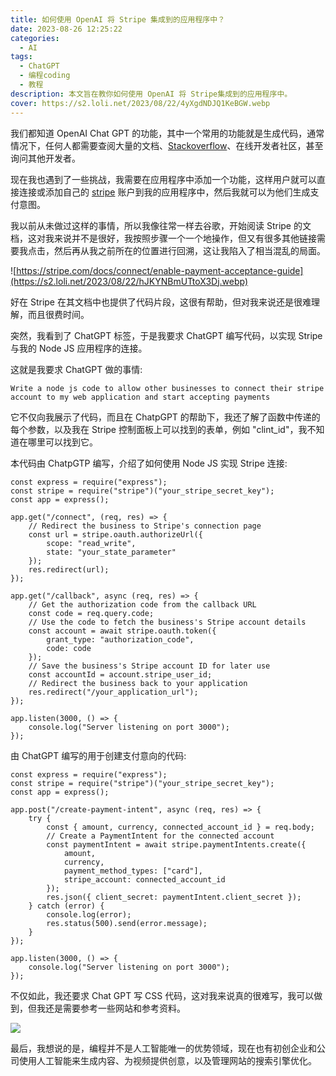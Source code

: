 ```yaml
---
title: 如何使用 OpenAI 将 Stripe 集成到的应用程序中？
date: 2023-08-26 12:25:22
categories:
  - AI
tags:
  - ChatGPT
  - 编程coding
  - 教程
description: 本文旨在教你如何使用 OpenAI 将 Stripe集成到的应用程序中。
cover: https://s2.loli.net/2023/08/22/4yXgdNDJQ1KeBGW.webp
---
```


我们都知道 OpenAI Chat GPT 的功能，其中一个常用的功能就是生成代码，通常情况下，任何人都需要查阅大量的文档、[Stackoverflow](https://stackoverflow.com/)、在线开发者社区，甚至询问其他开发者。

现在我也遇到了一些挑战，我需要在应用程序中添加一个功能，这样用户就可以直接连接或添加自己的 [stripe](https://stripe.com/en-gb-us) 账户到我的应用程序中，然后我就可以为他们生成支付意图。

我以前从未做过这样的事情，所以我像往常一样去谷歌，开始阅读 Stripe 的文档，这对我来说并不是很好，我按照步骤一个一个地操作，但又有很多其他链接需要我点击，然后再从我之前所在的位置进行回溯，这让我陷入了相当混乱的局面。

![https://stripe.com/docs/connect/enable-payment-acceptance-guide](https://s2.loli.net/2023/08/22/hJKYNBmUTtoX3Dj.webp)

好在 Stripe 在其文档中也提供了代码片段，这很有帮助，但对我来说还是很难理解，而且很费时间。

突然，我看到了 ChatGPT 标签，于是我要求 ChatGPT 编写代码，以实现 Stripe 与我的 Node JS 应用程序的连接。

这就是我要求 ChatGPT 做的事情:

```
Write a node js code to allow other businesses to connect their stripe account to my web application and start accepting payments
```

它不仅向我展示了代码，而且在 ChatpGPT 的帮助下，我还了解了函数中传递的每个参数，以及我在 Stripe 控制面板上可以找到的表单，例如 "clint_id"，我不知道在哪里可以找到它。

本代码由 ChatpGTP 编写，介绍了如何使用 Node JS 实现 Stripe 连接:

```
const express = require("express");
const stripe = require("stripe")("your_stripe_secret_key");
const app = express();

app.get("/connect", (req, res) => {
    // Redirect the business to Stripe's connection page
    const url = stripe.oauth.authorizeUrl({
        scope: "read_write",
        state: "your_state_parameter"
    });
    res.redirect(url);
});

app.get("/callback", async (req, res) => {
    // Get the authorization code from the callback URL
    const code = req.query.code;
    // Use the code to fetch the business's Stripe account details
    const account = await stripe.oauth.token({
        grant_type: "authorization_code",
        code: code
    });
    // Save the business's Stripe account ID for later use
    const accountId = account.stripe_user_id;
    // Redirect the business back to your application
    res.redirect("/your_application_url");
});

app.listen(3000, () => {
    console.log("Server listening on port 3000");
});
```

由 ChatGPT 编写的用于创建支付意向的代码:

```
const express = require("express");
const stripe = require("stripe")("your_stripe_secret_key");
const app = express();

app.post("/create-payment-intent", async (req, res) => {
    try {
        const { amount, currency, connected_account_id } = req.body;
        // Create a PaymentIntent for the connected account
        const paymentIntent = await stripe.paymentIntents.create({
            amount,
            currency,
            payment_method_types: ["card"],
            stripe_account: connected_account_id
        });
        res.json({ client_secret: paymentIntent.client_secret });
    } catch (error) {
        console.log(error);
        res.status(500).send(error.message);
    }
});

app.listen(3000, () => {
    console.log("Server listening on port 3000");
});
```

不仅如此，我还要求 Chat GPT 写 CSS 代码，这对我来说真的很难写，我可以做到，但我还是需要参考一些网站和参考资料。

![](https://s2.loli.net/2023/08/22/Xsyw6ZVDNTuhtK8.webp)

最后，我想说的是，编程并不是人工智能唯一的优势领域，现在也有初创企业和公司使用人工智能来生成内容、为视频提供创意，以及管理网站的搜索引擎优化。
